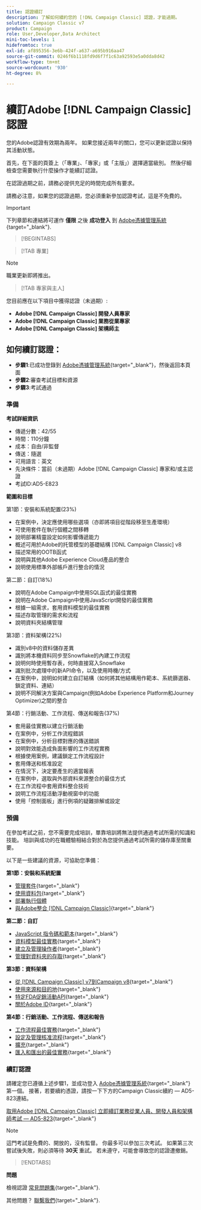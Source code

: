 ```yaml
---
title: 認證續訂
description: 了解如何續約您的 [!DNL Campaign Classic] 認證，才能過期。
solution: Campaign Classic v7
product: Campaign
role: User,Developer,Data Architect
mini-toc-levels: 1
hidefromtoc: true
exl-id: af895356-3e6b-424f-a637-a695b916aa47
source-git-commit: 0246f6b1118fd9d6f7f1c63a92593e5a0dda8d42
workflow-type: tm+mt
source-wordcount: '930'
ht-degree: 8%

---
```


# 續訂Adobe [!DNL Campaign Classic] 認證

您的Adobe認證有效期為兩年。 如果您接近兩年的關口，您可以更新認證以保持其活動狀態。

首先，在下面的頁簽上（「專業」、「專家」或「主版」）選擇適當級別。 然後仔細檢查您需要執行什麼操作才能續訂認證。

在認證過期之前，請務必提供充足的時間完成所有要求。

請務必注意，如果您的認證過期，您必須重新參加認證考試，這是不免費的。

>[!IMPORTANT]
>
>下列章節和連結將可運作 **僅限** 之後 **成功登入** 到 [Adobe憑據管理系統](http://www.certmetrics.com/adobe){target="_blank"}.

>[!BEGINTABS]

>[!TAB 專業]

>[!NOTE]
>
>職業更新即將推出。

>[!TAB 專家與主人]

您目前應在以下項目中獲得認證（未過期）:

* **Adobe [!DNL Campaign Classic] 開發人員專家**
* **Adobe [!DNL Campaign Classic] 業務從業專家**
* **Adobe [!DNL Campaign Classic] 架構師主**

## 如何續訂認證：

* **步驟1**:已成功登錄到 [Adobe憑據管理系統](http://www.certmetrics.com/adobe){target="_blank"}，然後返回本頁面
* **步驟2**:審查考試目標和資源
* **步驟3**:考試通過

### 準備

**考試詳細資訊**

* 傳遞分數：42/55
* 時間：110分鐘
* 成本：自由/非監督
* 傳送：隨選
* 可用語言：英文
* 先決條件：當前（未過期）Adobe [!DNL Campaign Classic] 專家和/或主認證
* 考試ID:AD5-E823

**範圍和目標**

第1節：安裝和系統配置(23%)

* 在案例中，決定應使用哪些選項（亦即將項目從階段移至生產環境）
* 可使用套件在執行個體之間移轉
* 說明部署精靈設定如何影響傳遞能力
* 概述可用於Adobe的托管模型的基礎結構 [!DNL Campaign Classic] v8
* 描述常用的OOTB函式
* 說明與其他Adobe Experience Cloud產品的整合
* 說明使用標準外部帳戶進行整合的情況

第二節：自訂(18%)

* 說明在Adobe Campaign中使用SQL函式的最佳實務
* 說明在Adobe Campaign中使用JavaScript開發的最佳實務
* 根據一組需求，套用資料模型的最佳實務
* 描述存取管理的需求和流程
* 說明資料夾結構管理

第3節：資料架構(22%)

* 識別v8中的資料儲存差異
* 識別將本機資料同步至Snowflake的內建工作流程
* 說明何時使用暫存表，何時直接寫入Snowflake
* 識別批次處理中的新API命令，以及使用時機/方式
* 在案例中，說明如何建立自訂結構（如何將其他結構用作範本、系統篩選器、鎖定資料、連結）
* 說明不同解決方案與Campaign(例如Adobe Experience Platform和Journey Optimizer)之間的整合

第4節：行銷活動、工作流程、傳送和報告(37%)

* 套用最佳實務以建立行銷活動
* 在案例中，分析工作流程錯誤
* 在案例中，分析目標對應的傳送錯誤
* 說明對效能造成負面影響的工作流程實務
* 根據使用案例，建議鎖定工作流程設計
* 套用傳送和核准設定
* 在情況下，決定要產生的適當報表
* 在案例中，選取與外部資料來源整合的最佳方式
* 在工作流程中套用資料整合技術
* 說明工作流程活動浮動視窗中的功能
* 使用「控制面板」進行例項的疑難排解或設定

### 預備

在參加考試之前，您不需要完成培訓，單靠培訓將無法提供通過考試所需的知識和技能。 培訓與成功的在職體驗相結合對於為您提供通過考試所需的儲存庫至關重要。

以下是一些建議的資源，可協助您準備：

**第1節：安裝和系統配置**

* [管理套件](https://experienceleague.adobe.com/docs/campaign-standard/using/managing-processes-and-data/importing-and-exporting-data/managing-packages.html?lang=en){target="_blank"}
* [使用資料包](https://experienceleague.adobe.com/docs/campaign-classic/using/getting-started/administration-basics/working-with-data-packages.html?lang=en){target="_blank"}
* [部署執行個體](https://experienceleague.adobe.com/docs/campaign-classic/using/installing-campaign-classic/initial-configuration/deploying-an-instance.html?lang=en)
* [與Adobe整合 [!DNL Campaign Classic]](https://experienceleague.adobe.com/docs/experience-manager-65/administering/integration/campaignonpremise.html?lang=en){target="_blank"}

**第二節：自訂**

* [JavaScript 指令碼和範本](https://experienceleague.adobe.com/docs/campaign-classic/using/automating-with-workflows/advanced-management/javascript-scripts-and-templates.html?lang=en){target="_blank"}
* [資料模型最佳實務](https://experienceleague.adobe.com/docs/campaign-classic/using/configuring-campaign-classic/data-model/data-model-best-practices.html?lang=zh-Hant){target="_blank"}
* [建立及管理操作者](https://experienceleague.adobe.com/docs/campaign-classic/using/getting-started/permissions/access-management-operators.html?lang=en){target="_blank"}
* [管理對資料夾的存取](https://experienceleague.adobe.com/docs/campaign-classic/using/getting-started/permissions/access-management-folders.html?lang=en){target="_blank"}

**第3節：資料架構**

* [從 [!DNL Campaign Classic] v7到Campaign v8](https://experienceleague.adobe.com/docs/campaign/campaign-v8/new/v7-to-v8.html?lang=en){target="_blank"}
* [使用來源和目的地](https://experienceleague.adobe.com/docs/campaign-classic/using/integrating-with-adobe-experience-cloud/aep-sources-destinations/get-started-sources-destinations.html?lang=zh-Hant){target="_blank"}
* [特定FDA促銷活動API](https://experienceleague.adobe.com/docs/campaign/campaign-v8/config/architecture/ffda/ffda-characteristics/new-apis.html?lang=en){target="_blank"}
* [關於Adobe ID](https://experienceleague.adobe.com/docs/campaign-classic/using/installing-campaign-classic/connect-to-campaign/connecting-via-an-adobe-id/about-adobe-id.html?lang=en){target="_blank"}

**第4節：行銷活動、工作流程、傳送和報告**

* [工作流程最佳實務](https://experienceleague.adobe.com/docs/campaign-classic/using/automating-with-workflows/introduction/workflow-best-practices.html?lang=zh-Hant){target="_blank"}
* [設定及管理核准流程](https://experienceleague.adobe.com/docs/campaign-classic/using/orchestrating-campaigns/orchestrate-campaigns/marketing-campaign-approval.html?lang=en){target="_blank"}
* [擴充](https://experienceleague.adobe.com/docs/campaign-classic/using/automating-with-workflows/targeting-activities/enrichment.html?lang=en){target="_blank"}
* [匯入和匯出的最佳實務](https://experienceleague.adobe.com/docs/campaign-classic/using/automating-with-workflows/introduction/workflow-best-practices.html?lang=zh-Hant){target="_blank"}

### 續訂認證

請確定您已遵循上述步驟1，並成功登入 [Adobe憑據管理系統](http://www.certmetrics.com/adobe){target="_blank"} 第一個。 接著，若要續約憑證，請按一下下方的Campaign Classic續約 — AD5-823連結。

[取用Adobe [!DNL Campaign Classic] 立即續訂業務從業人員、開發人員和架構師考試 — AD5-823](https://www.certmetrics.com/adobe/candidate/caveon_sso_adobe.aspx?ssoLogin=true&amp;eid=AD5-E823){target="_blank"}

>[!NOTE]
>
>這門考試是免費的、開放的，沒有監督。 你最多可以參加三次考試。 如果第三次嘗試後失敗，則必須等待 **30天** 重試。 若未遵守，可能會導致您的認證遭撤銷。

>[!ENDTABS]

**問題**

檢視認證 [常見問題集](https://experienceleague.adobe.com/docs/certification/certification/faq.html?lang=en){target="_blank"}.

其他問題？ [聯繫我們](mailto:certif@adobe.com){target="_blank"}.
